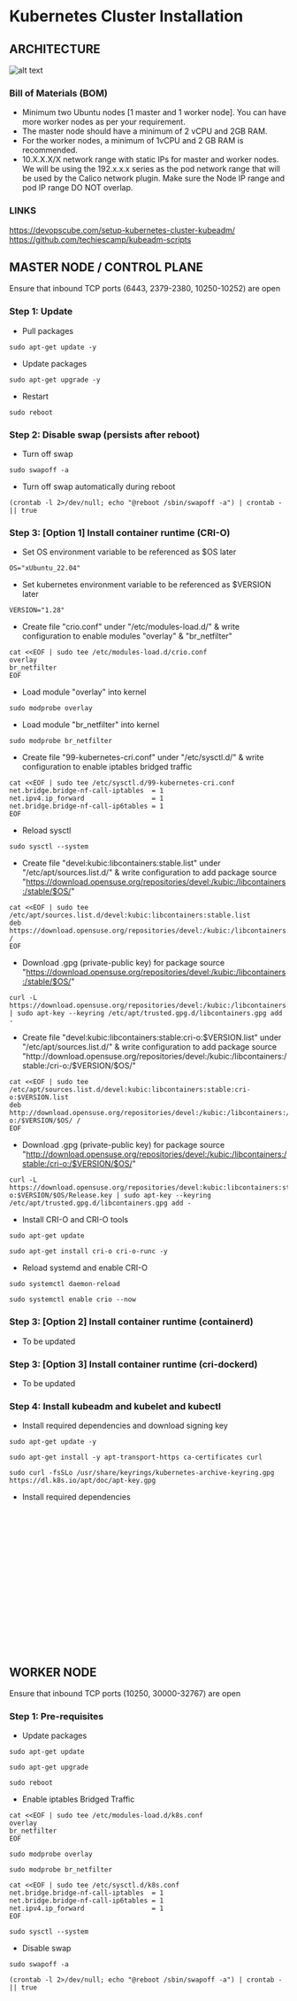 # Kubernetes Cluster Installation

## ARCHITECTURE
![alt text](https://github.com/shawn-njj/k8s-cluster-installation/blob/main/kube.drawio.png?raw=true)

### Bill of Materials (BOM)
- Minimum two Ubuntu nodes [1 master and 1 worker node]. You can have more worker nodes as per your requirement.
- The master node should have a minimum of 2 vCPU and 2GB RAM.
- For the worker nodes, a minimum of 1vCPU and 2 GB RAM is recommended.
- 10.X.X.X/X network range with static IPs for master and worker nodes. We will be using the 192.x.x.x series as the pod network range that will be used by the Calico network plugin. Make sure the Node IP range and pod IP range DO NOT overlap.

### LINKS
https://devopscube.com/setup-kubernetes-cluster-kubeadm/
https://github.com/techiescamp/kubeadm-scripts


## MASTER NODE / CONTROL PLANE
Ensure that inbound TCP ports (6443, 2379-2380, 10250-10252) are open

### Step 1: Update

- Pull packages
```
sudo apt-get update -y
```

- Update packages
```
sudo apt-get upgrade -y
```

- Restart
```
sudo reboot
```


### Step 2: Disable swap (persists after reboot)

- Turn off swap
```
sudo swapoff -a
```

- Turn off swap automatically during reboot
```
(crontab -l 2>/dev/null; echo "@reboot /sbin/swapoff -a") | crontab - || true
```


### Step 3: [Option 1] Install container runtime (CRI-O)

- Set OS environment variable to be referenced as $OS later
```
OS="xUbuntu_22.04"
```

- Set kubernetes environment variable to be referenced as $VERSION later
```
VERSION="1.28"
```

- Create file "crio.conf" under "/etc/modules-load.d/" & write configuration to enable modules "overlay" & "br_netfilter"
```
cat <<EOF | sudo tee /etc/modules-load.d/crio.conf
overlay
br_netfilter
EOF
```

- Load module "overlay" into kernel
```
sudo modprobe overlay
```

- Load module "br_netfilter" into kernel
```
sudo modprobe br_netfilter
```

- Create file "99-kubernetes-cri.conf" under "/etc/sysctl.d/" & write configuration to enable iptables bridged traffic
```
cat <<EOF | sudo tee /etc/sysctl.d/99-kubernetes-cri.conf
net.bridge.bridge-nf-call-iptables  = 1
net.ipv4.ip_forward                 = 1
net.bridge.bridge-nf-call-ip6tables = 1
EOF
```

- Reload sysctl
```
sudo sysctl --system
```

- Create file "devel:kubic:libcontainers:stable.list" under "/etc/apt/sources.list.d/" & write configuration to add package source "https://download.opensuse.org/repositories/devel:/kubic:/libcontainers:/stable/$OS/"
```
cat <<EOF | sudo tee /etc/apt/sources.list.d/devel:kubic:libcontainers:stable.list
deb https://download.opensuse.org/repositories/devel:/kubic:/libcontainers:/stable/$OS/ /
EOF
```

- Download .gpg (private-public key) for package source "https://download.opensuse.org/repositories/devel:/kubic:/libcontainers:/stable/$OS/"
```
curl -L https://download.opensuse.org/repositories/devel:/kubic:/libcontainers:/stable/$OS/Release.key | sudo apt-key --keyring /etc/apt/trusted.gpg.d/libcontainers.gpg add -
```

- Create file "devel:kubic:libcontainers:stable:cri-o:$VERSION.list" under "/etc/apt/sources.list.d/" & write configuration to add package source "http://download.opensuse.org/repositories/devel:/kubic:/libcontainers:/stable:/cri-o:/$VERSION/$OS/"
```
cat <<EOF | sudo tee /etc/apt/sources.list.d/devel:kubic:libcontainers:stable:cri-o:$VERSION.list
deb http://download.opensuse.org/repositories/devel:/kubic:/libcontainers:/stable:/cri-o:/$VERSION/$OS/ /
EOF
```

- Download .gpg (private-public key) for package source "http://download.opensuse.org/repositories/devel:/kubic:/libcontainers:/stable:/cri-o:/$VERSION/$OS/"
```
curl -L https://download.opensuse.org/repositories/devel:kubic:libcontainers:stable:cri-o:$VERSION/$OS/Release.key | sudo apt-key --keyring /etc/apt/trusted.gpg.d/libcontainers.gpg add -
```

- Install CRI-O and CRI-O tools
```
sudo apt-get update
```
```
sudo apt-get install cri-o cri-o-runc -y
```

- Reload systemd and enable CRI-O
```
sudo systemctl daemon-reload
```
```
sudo systemctl enable crio --now
```


### Step 3: [Option 2] Install container runtime (containerd)
- To be updated


### Step 3: [Option 3] Install container runtime (cri-dockerd)
- To be updated



### Step 4: Install kubeadm and kubelet and kubectl

- Install required dependencies and download signing key
```
sudo apt-get update -y
```
```
sudo apt-get install -y apt-transport-https ca-certificates curl
```
```
sudo curl -fsSLo /usr/share/keyrings/kubernetes-archive-keyring.gpg https://dl.k8s.io/apt/doc/apt-key.gpg
```

- Install required dependencies
```

```
```

```
```

```
```

```
```

```
```

```
```

```
```

```
```

```
```

```
```

```
```

```
```

```
```

```
```

```
```

```
```

```
```

```
```

```





## WORKER NODE
Ensure that inbound TCP ports (10250, 30000-32767) are open

### Step 1: Pre-requisites
- Update packages
```
sudo apt-get update
```
```
sudo apt-get upgrade
```
```
sudo reboot
```

- Enable iptables Bridged Traffic
```
cat <<EOF | sudo tee /etc/modules-load.d/k8s.conf
overlay
br_netfilter
EOF
```
```
sudo modprobe overlay
```
```
sudo modprobe br_netfilter
```
```
cat <<EOF | sudo tee /etc/sysctl.d/k8s.conf
net.bridge.bridge-nf-call-iptables  = 1
net.bridge.bridge-nf-call-ip6tables = 1
net.ipv4.ip_forward                 = 1
EOF
```
```
sudo sysctl --system
```

- Disable swap
```
sudo swapoff -a
```
```
(crontab -l 2>/dev/null; echo "@reboot /sbin/swapoff -a") | crontab - || true
```


